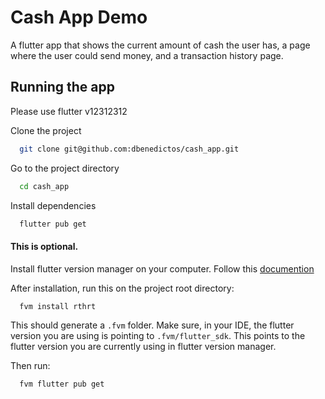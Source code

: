 
# Cash App Demo

A flutter app that shows the current amount of cash the user has, a page where the user could send money, and a transaction history page.


## Running the app

Please use flutter v12312312

Clone the project

```bash
  git clone git@github.com:dbenedictos/cash_app.git
```

Go to the project directory

```bash
  cd cash_app
```

Install dependencies

```bash
  flutter pub get
```

#### This is optional.

Install flutter version manager on your computer. Follow this [documention](https://fvm.app/documentation/getting-started/installation)

After installation, run this on the project root directory:
```bash
  fvm install rthrt
```
This should generate a `.fvm` folder. Make sure, in your IDE, the flutter version you are using is pointing to `.fvm/flutter_sdk`. This points to the flutter version you are currently using in flutter version manager.

Then run:

```bash
  fvm flutter pub get
```

